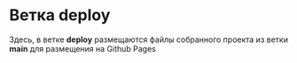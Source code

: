 # Ветка deploy

Здесь, в ветке **deploy** размещаются файлы собранного проекта из ветки **main** для размещения на Github Pages